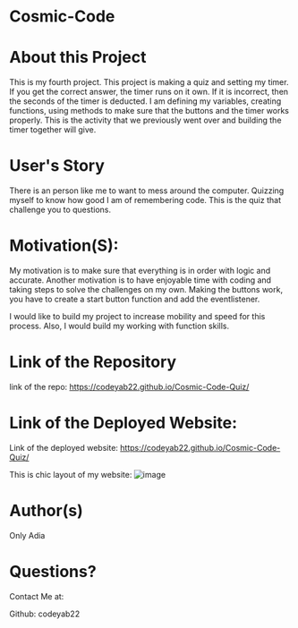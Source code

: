 # Cosmic-Code

# About this Project
This is my fourth project. This project is making a quiz and setting my timer. If you get the correct answer, the timer runs on it own. If it is incorrect, then the seconds of the timer is deducted.  I am defining my variables, creating functions, using methods to make sure that the buttons and the timer works properly. This is the activity that we previously went over and building  the timer together will give. 

# User's Story

There is an person like me to want to mess around the computer. Quizzing myself to know  how good I am of remembering code. This is the quiz that challenge you  to questions. 

# Motivation(S):
My motivation is to make sure that everything is in order with logic and accurate. Another motivation is to have enjoyable time with coding and taking steps to solve the challenges on my own. Making the buttons work, you have to create a start button function and add the eventlistener. 

I would like to build my project to increase mobility and speed for this process. Also, I would build my working with function skills. 

# Link of the Repository 
link of the repo: https://codeyab22.github.io/Cosmic-Code-Quiz/

# Link of the Deployed Website:
Link of the deployed website: https://codeyab22.github.io/Cosmic-Code-Quiz/

This is chic layout of my website:
![image](https://drive.google.com/uc?export=view&id=1w85Hi5xhy-4-3VZLZqvpSviy-rSVNAcv)


# Author(s)

Only Adia

# Questions?

Contact Me at:

Github: codeyab22
